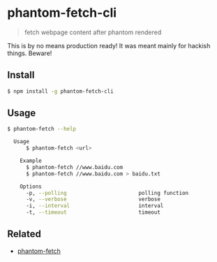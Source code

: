 # phantom-fetch-cli

> fetch webpage content after phantom rendered

This is by no means production ready! It was meant mainly for hackish things. Beware!

## Install

```sh
$ npm install -g phantom-fetch-cli
```

## Usage

```sh
$ phantom-fetch --help

  Usage
      $ phantom-fetch <url>  

    Example
      $ phantom-fetch //www.baidu.com
      $ phantom-fetch //www.baidu.com > baidu.txt  

    Options
      -p, --polling                       polling function
      -v, --verbose                       verbose
      -i, --interval                      interval
      -t, --timeout                       timeout
```

## Related

- [phantom-fetch](https://github.com/danyshaanan/phantom-fetch)
